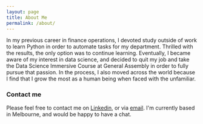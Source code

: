 ```yaml
---
layout: page
title: About Me
permalink: /about/
---
```


In my previous career in finance operations, I devoted study outside of work to learn Python in order to automate tasks for my department. Thrilled with the results, the only option was to continue learning. Eventually, I became aware of my interest in data science, and decided to quit my job and take the Data Science Immersive Course at General Assembly in order to fully pursue that passion. In the process, I also moved across the world because I find that I grow the most as a human being when faced with the unfamiliar.

### Contact me

Please feel free to contact me on [Linkedin](https://www.linkedin.com/in/sean-turner), or via [email](mailto:sean.turner026@gmail.com). I'm currently based in Melbourne, and would be happy to have a chat.
